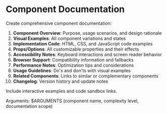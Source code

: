 # Component Documentation

Create comprehensive component documentation:

1. **Component Overview**: Purpose, usage scenarios, and design rationale
2. **Visual Examples**: All component variations and states
3. **Implementation Code**: HTML, CSS, and JavaScript code examples
4. **Props/Options**: All customizable properties and their effects
5. **Accessibility Notes**: Keyboard interactions and screen reader behavior
6. **Browser Support**: Compatibility information and fallbacks
7. **Performance Notes**: Optimization tips and considerations
8. **Usage Guidelines**: Do's and don'ts with visual examples
9. **Related Components**: Links to similar or complementary components
10. **Changelog**: Version history and update notes

Include interactive examples and code sandbox links.

Arguments: $ARGUMENTS (component name, complexity level, documentation scope)
